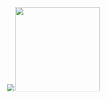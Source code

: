 <div align="center">
  <img src="https://github-readme-stats.vercel.app/api?username=andreaswilli&count_private=true&show_icons=true&hide_rank=true&include_all_commits=true&theme=onedark" />
  <img height="195" src="https://github-readme-stats.vercel.app/api/top-langs/?username=andreaswilli&theme=onedark&hide=FreeMarker&layout=compact" />
</div>

<!--
**andreaswilli/andreaswilli** is a ✨ _special_ ✨ repository because its `README.md` (this file) appears on your GitHub profile.

Here are some ideas to get you started:

- 🔭 I’m currently working on ...
- 🌱 I’m currently learning ...
- 👯 I’m looking to collaborate on ...
- 🤔 I’m looking for help with ...
- 💬 Ask me about ...
- 📫 How to reach me: ...
- 😄 Pronouns: ...
- ⚡ Fun fact: ...
-->
